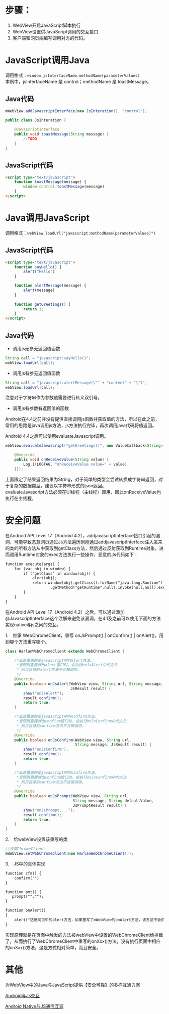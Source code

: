 # 步骤：
1. WebView开启JavaScript脚本执行  
2. WebView设置供JavaScript调用的交互接口  
3. 客户端和网页端编写调用对方的代码。

# JavaScript调用Java

调用格式：`window.jsInterfaceName.methodName(parameterValues)`  
本例中，jsInterfaceName 是 control；methodName 是 toastMessage。

## Java代码
```java
mWebView.addJavascriptInterface(new JsInteration(), "control");
```
```java
public class JsInteration {
      
	@JavascriptInterface
	public void toastMessage(String message) {
		//TODO
	}
}
```

## JavaScript代码
```html
<script type="text/javascript">
    function toastMessage(message) {
        window.control.toastMessage(message)
    }
</script>
```

# Java调用JavaScript
调用格式：`webView.loadUrl("javascript:methodName(parameterValues)")`
## JavaScript代码
```html
<script type="text/javascript">
    function sayHello() {
        alert("Hello")
    }

    function alertMessage(message) {
        alert(message)
    }
	
	function getGreetings() {
		return 1;
	}
</script>
```

## Java代码
* 调用js无参无返回值函数
```java
String call = "javascript:sayHello()";
webView.loadUrl(call);
```

* 调用js有参无返回值函数  
```java
String call = "javascript:alertMessage(\"" + "content" + "\")";
webView.loadUrl(call);
```
注意对于字符串作为参数值需要进行转义双引号。

* 调用js有参数有返回值的函数  

Android在4.4之前并没有提供直接调用js函数并获取值的方法，所以在此之前，常用的思路是java调用js方法，js方法执行完毕，再次调用java代码将值返回。

Android 4.4之后可以使用evaluateJavascript调用。
```java
webView.evaluateJavascript("getGreetings()", new ValueCallback<String>() {

	@Override
	public void onReceiveValue(String value) {
		Log.i(LOGTAG, "onReceiveValue value=" + value);
	}});
```
上面限定了结果返回结果为String，对于简单的类型会尝试转换成字符串返回，对于复杂的数据类型，建议以字符串形式的json返回。  
evaluateJavascript方法必须在UI线程（主线程）调用，因此onReceiveValue也执行在主线程。  

# 安全问题
在Android API Level 17（Android 4.2），addjavascriptInterface接口引起的漏洞，可能导致恶意网页通过Js方法遍历刚刚通过addjavascriptInterface注入进来的类的所有方法从中获取到getClass方法，然后通过反射获取到Runtime对象，进而调用Runtime对象的exec方法执行一些操作，恶意的Js代码如下：
```html
function execute(args) {
	for (var obj in window) {
		if ("getClass" in window[obj]) {
			alert(obj);
			return window[obj].getClass().forName("java.lang.Runtime")
					.getMethod("getRuntime",null).invoke(null,null).exec(args);
		}
	}
}
```
在Android API Level 17（Android 4.2）之后，可以通过添加@JavascriptInterface这个注解来避免该漏洞，在4.1及之前可以使用下面的方法实现native与js之间的交互。  

1.　继承 WebChromeClient，重写 onJsPrompt() | onConfirm() | onAlert()，用到哪个方法重写哪个。
```java
class HarlanWebChromeClient extends WebChromeClient {

	/*此处覆盖的是javascript中的alert方法。
	 *当网页需要弹出alert窗口时，会执行onJsAlert中的方法
	 * 网页自身的alert方法不会被调用。
	 */
	@Override
	public boolean onJsAlert(WebView view, String url, String message,
							 JsResult result) {
		show("onJsAlert");
		result.confirm();
		return true;
	}

	/*此处覆盖的是javascript中的confirm方法。
	 *当网页需要弹出confirm窗口时，会执行onJsConfirm中的方法
	 * 网页自身的confirm方法不会被调用。
	 */
	@Override
	public boolean onJsConfirm(WebView view, String url,
							   String message, JsResult result) {
		show("onJsConfirm");
		result.confirm();
		return true;
	}

	/*此处覆盖的是javascript中的confirm方法。
	 *当网页需要弹出confirm窗口时，会执行onJsConfirm中的方法
	 * 网页自身的confirm方法不会被调用。
	 */
	@Override
	public boolean onJsPrompt(WebView view, String url,
							  String message, String defaultValue,
							  JsPromptResult result) {
		show("onJsPrompt....");
		result.confirm();
		return true;
	}
}
```

2.　给webView设置该重写的类
```java
//设置ChromeClient
mWebView.setWebChromeClient(new HarlanWebChromeClient());
```

3.　JS中的具体实现
```html
function cfm() {
	confirm("")
}

function pmt() {
   prompt("","");
}

function onAlert()
{
	alert("这是网页中的alert方法，如果重写了mWebView的onAlert方法，该方法不会执行");
}
```
实现原理就是在页面中触发的方法被webView中设置的WebChromeClient给拦截了，从而执行了WebChromeClient中重写的onXxx()方法，没有执行页面中相应的onXxx()方法，这是方式相对简单，而且安全。

# 其他
[为WebView中的Java与JavaScript提供【安全可靠】的多样互通方案](https://github.com/pedant/safe-java-js-webview-bridge)

[Android与Js交互](https://www.jianshu.com/p/77528bb680c1)

[Android Native与JS通信互调](https://www.jianshu.com/p/2a1e656e6b29)


